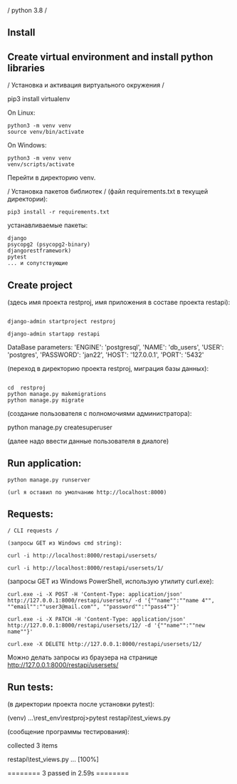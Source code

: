 / python 3.8 /

Install
---------

Create virtual environment and install python libraries
------------------------------------------------------------------------
/ Установка и активация виртуального окружения /

pip3 install virtualenv

On Linux:
```
python3 -m venv venv
source venv/bin/activate

```
On Windows:
```
python3 -m venv venv
venv/scripts/activate
```
Перейти в директорию venv.

/ Установка пакетов библиотек /
(файл requirements.txt в текущей директории):
```
pip3 install -r requirements.txt
```
устанавливаемые пакеты:
```
django
psycopg2 (psycopg2-binary)
djangorestframework)
pytest
... и сопутствующие
```

Create project
--------------------------------

(здесь имя проекта restproj, имя приложения в составе проекта restapi):
```

django-admin startproject restproj

django-admin startapp restapi
```
DataBase parameters:
        'ENGINE': 'postgresql',
        'NAME': 'db_users',
        'USER': 'postgres',
        'PASSWORD': 'jan22',
        'HOST': '127.0.0.1',
        'PORT': '5432'

(переход в директорию проекта restproj, миграция базы данных):
```

cd  restproj
python manage.py makemigrations
python manage.py migrate
```

(создание пользователя с полномочиями администратора):

python manage.py createsuperuser

(далее надо ввести данные пользователя в диалоге)


Run application:
----------------------
```
python manage.py runserver

(url я оставил по умолчанию http://localhost:8000)
```

Requests:
----------------------
```
/ CLI requests /

(запросы GET из Windows cmd string):

curl -i http://localhost:8000/restapi/usersets/

curl -i http://localhost:8000/restapi/usersets/1/

```
(запросы GET из Windows PowerShell,
использую утилиту curl.exe):
```
curl.exe -i -X POST -H 'Content-Type: application/json' http://127.0.0.1:8000/restapi/usersets/ -d '{""name"":""name 4"", ""email"":""user3@mail.com"", ""password"":""pass4""}'

curl.exe -i -X PATCH -H 'Content-Type: application/json' http://127.0.0.1:8000/restapi/usersets/12/ -d '{""name"":""new name""}'

curl.exe -X DELETE http://127.0.0.1:8000/restapi/usersets/12/
```

Можно делать запросы из браузера на странице
http://127.0.0.1:8000/restapi/usersets/

Run tests:
----------------------

(в директории проекта после установки pytest):

(venv) ...\rest_env\restproj>pytest restapi\test_views.py

(сообщение программы тестирования):

collected 3 items

restapi\test_views.py ...                                                                                        [100%]

======== 3 passed in 2.59s ========

